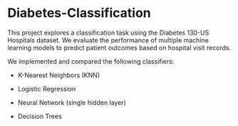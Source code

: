 # Diabetes-Classification

This project explores a classification task using the Diabetes 130-US Hospitals dataset. We evaluate the performance of multiple machine learning models to predict patient outcomes based on hospital visit records.

We implemented and compared the following classifiers:

- K-Nearest Neighbors (KNN)

- Logistic Regression

- Neural Network (single hidden layer)

- Decision Trees

